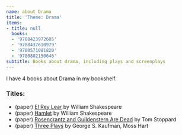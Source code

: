 ```yaml
---
name: about Drama
title: 'Theme: Drama'
items:
- title: null
  books:
  - '9788423972685'
  - '9788437610979'
  - '9780571081820'
  - '9780802150646'
subtitle: Books about drama, including plays and screenplays
---
```

I have 4 books about Drama in my bookshelf.

### Titles:
- (paper) [El Rey Lear](/books/info/9788423972685) by William Shakespeare
- (paper) [Hamlet](/books/info/9788437610979) by William Shakespeare
- (paper) [Rosencrantz and Guildenstern Are Dead](/books/info/9780571081820) by Tom Stoppard
- (paper) [Three Plays](/books/info/9780802150646) by George S. Kaufman, Moss Hart
